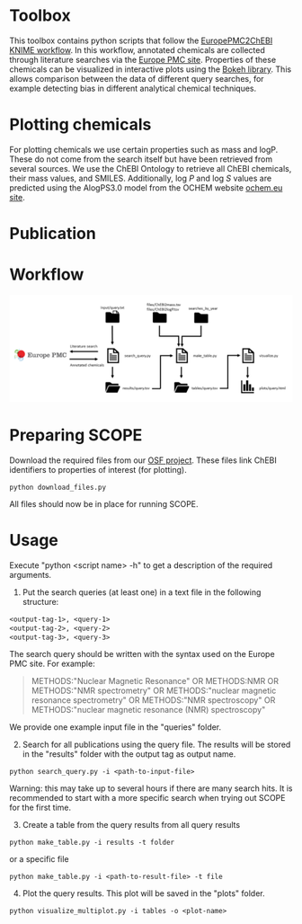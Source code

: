 # Toolbox
This toolbox contains python scripts that follow the [EuropePMC2ChEBI KNIME workflow](https://github.com/magnuspalmblad/EuropePMC2ChEBI). In this workflow, annotated chemicals are collected through literature searches via the [Europe PMC site](https://europepmc.org/). Properties of these chemicals can be visualized in interactive plots using the [Bokeh library](https://bokeh.pydata.org). This allows comparison between the data of different query searches, for example detecting bias in different analytical chemical techniques.

# Plotting chemicals
For plotting chemicals we use certain properties such as mass and logP. These do not come from the search itself but have been retrieved from several sources. We use the ChEBI Ontology to retrieve all ChEBI chemicals, their mass values, and SMILES. Additionally, log *P* and log *S* values are predicted using the AlogPS3.0 model from the OCHEM website [ochem.eu site](https://ochem.eu).

# Publication 

# Workflow
![Workflow scheme](workflow_scheme_new_adjusted.png)

# Preparing SCOPE

Download the required files from our [OSF project](https://osf.io/pvwu2/). These files link ChEBI identifiers to properties of interest (for plotting).

<pre><code>python download_files.py</code></pre>

All files should now be in place for running SCOPE.

# Usage

Execute "python \<script name> -h" to get a description of the required arguments.

1. Put the search queries (at least one) in a text file in the following structure: 

<pre><code>&lt;output-tag-1&gt;, &lt;query-1&gt;
&lt;output-tag-2&gt;, &lt;query-2&gt;
&lt;output-tag-3&gt;, &lt;query-3&gt;</code></pre>

The search query should be written with the syntax used on the Europe PMC site. For example:
> METHODS:"Nuclear Magnetic Resonance" OR METHODS:NMR OR METHODS:"NMR spectrometry" OR METHODS:"nuclear magnetic resonance spectrometry" OR METHODS:"NMR spectroscopy" OR METHODS:"nuclear magnetic resonance (NMR) spectroscopy"

We provide one example input file in the "queries" folder. 

2. Search for all publications using the query file. The results will be stored in the "results" folder with the output tag as output name. 

<pre><code>python search_query.py -i &lt;path-to-input-file&gt;</code></pre>

Warning: this may take up to several hours if there are many search hits. It is recommended to start with a more specific search when trying out SCOPE for the first time.

3. Create a table from the query results from all query results

<pre><code>python make_table.py -i results -t folder</code></pre>

or a specific file

<pre><code>python make_table.py -i &lt;path-to-result-file&gt; -t file</code></pre>

4. Plot the query results. This plot will be saved in the "plots" folder.

<pre><code>python visualize_multiplot.py -i tables -o &lt;plot-name&gt;</code></pre>


